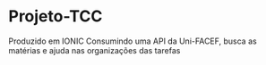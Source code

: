 # Projeto-TCC
Produzido em IONIC Consumindo uma API da Uni-FACEF, busca as matérias e ajuda nas organizações das tarefas
